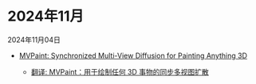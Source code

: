 # 2024年11月

2024年11月04日

- [MVPaint: Synchronized Multi-View Diffusion for Painting Anything 3D](2024年11月04日/MVPaint_Synchronized_Multi-View_Diffusion_for_Painting_Anything_3D.md)

    - [翻译: MVPaint：用于绘制任何 3D 事物的同步多视图扩散](2024年11月04日/MVPaint_Synchronized_Multi-View_Diffusion_for_Painting_Anything_3D.md)